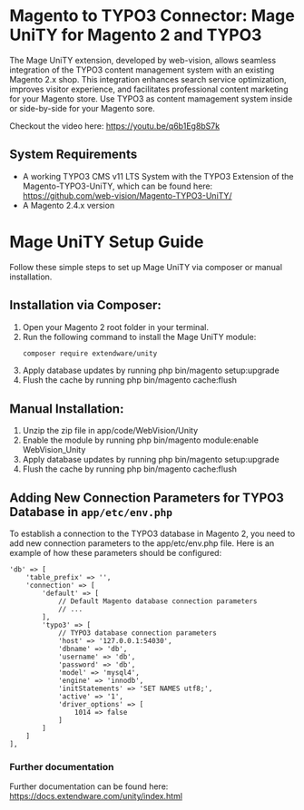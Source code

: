 # Magento to TYPO3 Connector: Mage UniTY for Magento 2 and TYPO3
The Mage UniTY extension, developed by web-vision, allows seamless integration of the TYPO3 content management system with an existing Magento 2.x shop.
This integration enhances search service optimization, improves visitor experience, and facilitates professional content marketing for your Magento store.
Use TYPO3 as content mamagement system inside or side-by-side for your Magento sore. 

Checkout the video here: https://youtu.be/q6b1Eg8bS7k

## System Requirements
- A working TYPO3 CMS v11 LTS System with the TYPO3 Extension of the Magento-TYPO3-UniTY, which can be found here: https://github.com/web-vision/Magento-TYPO3-UniTY/
- A Magento 2.4.x version 

# Mage UniTY Setup Guide
Follow these simple steps to set up Mage UniTY via composer or manual installation.

## Installation via Composer:
1. Open your Magento 2 root folder in your terminal.
2. Run the following command to install the Mage UniTY module:
   ```bash
   composer require extendware/unity
3. Apply database updates by running php bin/magento setup:upgrade
4. Flush the cache by running php bin/magento cache:flush

## Manual Installation:
1. Unzip the zip file in app/code/WebVision/Unity
2. Enable the module by running php bin/magento module:enable WebVision_Unity
3. Apply database updates by running php bin/magento setup:upgrade
4. Flush the cache by running php bin/magento cache:flush

## Adding New Connection Parameters for TYPO3 Database in `app/etc/env.php`
To establish a connection to the TYPO3 database in Magento 2, you need to add new connection parameters to the app/etc/env.php file. Here is an example of how these parameters should be configured:
```
'db' => [
    'table_prefix' => '',
    'connection' => [
        'default' => [
            // Default Magento database connection parameters
            // ...
        ],
        'typo3' => [
            // TYPO3 database connection parameters
            'host' => '127.0.0.1:54030',
            'dbname' => 'db',
            'username' => 'db',
            'password' => 'db',
            'model' => 'mysql4',
            'engine' => 'innodb',
            'initStatements' => 'SET NAMES utf8;',
            'active' => '1',
            'driver_options' => [
                1014 => false
            ]
        ]
    ]
],
```
### Further documentation
Further documentation can be found here: https://docs.extendware.com/unity/index.html